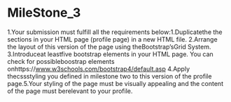 # MileStone_3

 1.Your submission must fulfill all the requirements below:1.Duplicatethe the sections in your HTML page (profile page) in a new HTML file.
 2.Arrange the layout of this version of the page using theBootstrap’sGrid System.
 3.Introduceat leastfive bootstrap elements in your HTML page. You can check for possibleboostrap elements onhttps://www.w3schools.com/bootstrap4/default.asp
 4.Apply thecssstyling you defined in milestone two to this version of the profile page.5.Your styling of the page must be visually appealing and the content of the page must berelevant to your profile.
